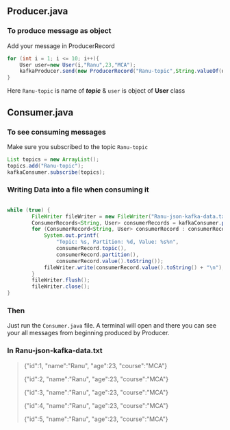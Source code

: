 ## Producer.java

### To produce message as object
Add your message in ProducerRecord
```java
for (int i = 1; i <= 10; i++){
    User user=new User(i,"Ranu",23,"MCA");
    kafkaProducer.send(new ProducerRecord("Ranu-topic",String.valueOf(user.getId()),user));
}
```
Here `Ranu-topic` is name of ***topic*** & `user` is object of **User** class

## Consumer.java
### To see consuming messages
Make sure you subscribed to the topic `Ranu-topic`
```java
List topics = new ArrayList();
topics.add("Ranu-topic");
kafkaConsumer.subscribe(topics);
```
### Writing Data into a file when consuming it
```java

while (true) {
        FileWriter fileWriter = new FileWriter("Ranu-json-kafka-data.txt", true);
        ConsumerRecords<String, User> consumerRecords = kafkaConsumer.poll(Duration.ofSeconds(1));
        for (ConsumerRecord<String, User> consumerRecord : consumerRecords) {
            System.out.printf(
                "Topic: %s, Partition: %d, Value: %s%n",
                consumerRecord.topic(),
                consumerRecord.partition(),
                consumerRecord.value().toString());
            fileWriter.write(consumerRecord.value().toString() + "\n");
        }
        fileWriter.flush();
        fileWriter.close();
}
```
### Then
Just run the `Consumer.java` file. A terminal will open and there you can see your all messages from beginning produced by Producer.

### In Ranu-json-kafka-data.txt
> {"id":1, "name":"Ranu", "age":23, "course":"MCA"}
> 
> {"id":2, "name":"Ranu", "age":23, "course":"MCA"}
> 
> {"id":3, "name":"Ranu", "age":23, "course":"MCA"}
> 
> {"id":4, "name":"Ranu", "age":23, "course":"MCA"}
> 
> {"id":5, "name":"Ranu", "age":23, "course":"MCA"}
> 
